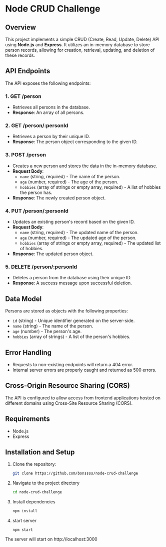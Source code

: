# Node CRUD Challenge

## Overview
This project implements a simple CRUD (Create, Read, Update, Delete) API using **Node.js** and **Express**. It utilizes an in-memory database to store person records, allowing for creation, retrieval, updating, and deletion of these records.

## API Endpoints
The API exposes the following endpoints:

### 1. **GET /person**
   - Retrieves all persons in the database.
   - **Response**: An array of all persons.

### 2. **GET /person/:personId**
   - Retrieves a person by their unique ID.
   - **Response**: The person object corresponding to the given ID.

### 3. **POST /person**
   - Creates a new person and stores the data in the in-memory database.
   - **Request Body**:
     - `name` (string, required) - The name of the person.
     - `age` (number, required) - The age of the person.
     - `hobbies` (array of strings or empty array, required) - A list of hobbies the person has.
   - **Response**: The newly created person object.

### 4. **PUT /person/:personId**
   - Updates an existing person's record based on the given ID.
   - **Request Body**:
     - `name` (string, required) - The updated name of the person.
     - `age` (number, required) - The updated age of the person.
     - `hobbies` (array of strings or empty array, required) - The updated list of hobbies.
   - **Response**: The updated person object.

### 5. **DELETE /person/:personId**
   - Deletes a person from the database using their unique ID.
   - **Response**: A success message upon successful deletion.

## Data Model
Persons are stored as objects with the following properties:
- `id` (string) - Unique identifier generated on the server-side.
- `name` (string) - The name of the person.
- `age` (number) - The person's age.
- `hobbies` (array of strings) - A list of the person's hobbies.

## Error Handling
- Requests to non-existing endpoints will return a 404 error.
- Internal server errors are properly caught and returned as 500 errors.

## Cross-Origin Resource Sharing (CORS)
The API is configured to allow access from frontend applications hosted on different domains using Cross-Site Resource Sharing (CORS).

## Requirements
- Node.js
- Express

## Installation and Setup
1. Clone the repository:
   ```bash
   git clone https://github.com/bonssss/node-crud-challenge
2. Navigate to the project directory
   ```bash
   cd node-crud-challenge

3. Install dependencies
   ``` bash
   npm install
4. start server
   ```
   npm start

 The server will start on http://localhost:3000
